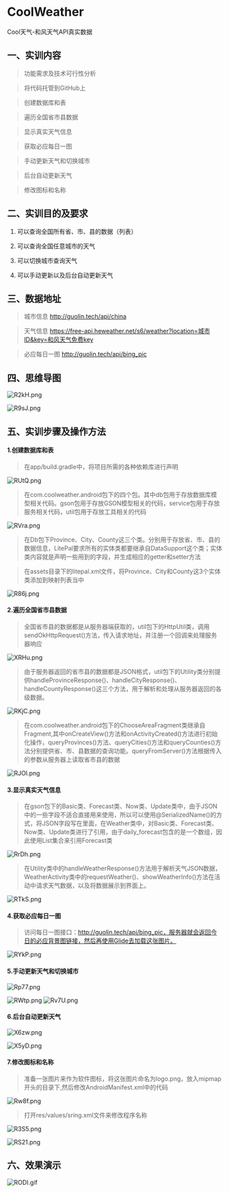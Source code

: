 # CoolWeather
Cool天气-和风天气API真实数据

## 一、实训内容

> 功能需求及技术可行性分析

> 将代码托管到GitHub上

> 创建数据库和表

> 遍历全国省市县数据

> 显示真实天气信息

> 获取必应每日一图

> 手动更新天气和切换城市

> 后台自动更新天气

> 修改图标和名称

## 二、实训目的及要求

1. 可以查询全国所有省、市、县的数据（列表）

2. 可以查询全国任意城市的天气

3. 可以切换城市查询天气

4. 可以手动更新以及后台自动更新天气


## 三、数据地址

> 城市信息 <http://guolin.tech/api/china>

> 天气信息 <https://free-api.heweather.net/s6/weather?location=城市ID&key=和风天气免费key>

> 必应每日一图 <http://guolin.tech/api/bing_pic>

## 四、思维导图

![R2kH.png](https://img.auxiz.com/R2kH.png)

![R9sJ.png](https://img.auxiz.com/R9sJ.png)

## 五、实训步骤及操作方法

#### 1.创建数据库和表

> 在app/build.gradle中，将项目所需的各种依赖库进行声明

![RUtQ.png](https://img.auxiz.com/RUtQ.png)

> 在com.coolweather.android包下的四个包。其中db包用于存放数据库模型相关代码。gson包用于存放GSON模型相关的代码，service包用于存放服务相关代码，util包用于存放工具相关的代码

![RVra.png](https://img.auxiz.com/RVra.png)

> 在Db包下Province、City、County这三个类。分别用于存放省、市、县的数据信息，LitePal要求所有的实体类都要继承自DataSupport这个类；实体类内容就是声明一些用到的字段，并生成相应的getter和setter方法

> 在assets目录下的litepal.xml文件，将Province、City和County这3个实体类添加到映射列表当中

![R86j.png](https://img.auxiz.com/R86j.png)

#### 2.遍历全国省市县数据

> 全国省市县的数据都是从服务器端获取的，util包下的HttpUtil类，调用sendOkHttpRequest()方法，传入请求地址，并注册一个回调来处理服务器响应

![XRHu.png](https://img.auxiz.com/XRHu.png)

> 由于服务器返回的省市县的数据都是JSON格式，util包下的Utility类分别提供handleProvinceResponse()、handleCityResponse()、handleCountyResponse()这三个方法，用于解析和处理从服务器返回的各级数据。

![RKjC.png](https://img.auxiz.com/RKjC.png)

> 在com.coolweather.android包下的ChooseAreaFragment类继承自Fragment,其中onCreateView()方法和onActivityCreated()方法进行初始化操作，queryProvinces()方法、queryCities()方法和queryCounties()方法分别提供省、市、县数据的查询功能。queryFromServer()方法根据传入的参数从服务器上读取省市县的数据

![RJOl.png](https://img.auxiz.com/RJOl.png)

#### 3.显示真实天气信息

> 在gson包下的Basic类、Forecast类、Now类、Update类中，由于JSON中的一些字段不适合直接用来使用，所以可以使用\@SerializedName()的方式，将JSON字段写在里面，在Weather类中，对Basic类、Forecast类、Now类、Update类进行了引用，由于daily_forecast包含的是一个数组，因此使用List集合来引用Forecast类

![RrDh.png](https://img.auxiz.com/RrDh.png)

> 在Utility类中的handleWeatherResponse()方法用于解析天气JSON数据，WeatherActivity类中的requestWeather()、showWeatherInfo()方法在活动中请求天气数据，以及将数据展示到界面上。

![RTkS.png](https://img.auxiz.com/RTkS.png)

#### 4.获取必应每日一图

>   访问每日一图接口：http://guolin.tech/api/bing_pic，服务器就会返回今日的必应背景图链接，然后再使用Glide去加载这张图片。

![RYkP.png](https://img.auxiz.com/RYkP.png)

#### 5.手动更新天气和切换城市

![Rp77.png](https://img.auxiz.com/Rp77.png)

![RWtp.png](https://img.auxiz.com/RWtp.png)
![Rv7U.png](https://img.auxiz.com/Rv7U.png)

#### 6.后台自动更新天气

![X6zw.png](https://img.auxiz.com/X6zw.png)

![X5yD.png](https://img.auxiz.com/X5yD.png)

#### 7.修改图标和名称

>   准备一张图片来作为软件图标，将这张图片命名为logo.png，放入mipmap开头的目录下,然后修改AndroidManifest.xml中的代码

![Rw8f.png](https://img.auxiz.com/Rw8f.png)

>   打开res/values/sring.xml文件来修改程序名称

![R3S5.png](https://img.auxiz.com/R3S5.png)

![RS21.png](https://img.auxiz.com/RS21.png)

## 六、效果演示

![RODI.gif](https://img.auxiz.com/RODI.gif)